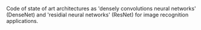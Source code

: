 Code of state of art architectures as 'densely convolutions neural networks' (DenseNet) and 'residial neural networks' (ResNet)
for image recognition applications. 
